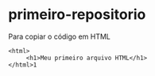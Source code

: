 # primeiro-repositorio
Para copiar o código em HTML
```
<html>
     <h1>Meu primeiro arquivo HTML</h1>
</html>1
```
